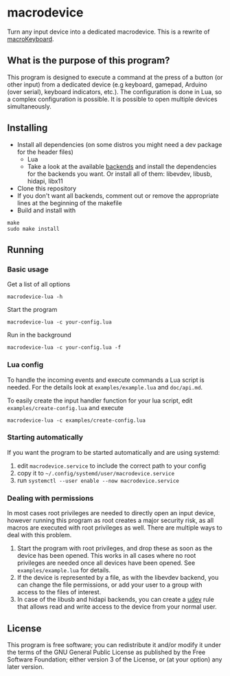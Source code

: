 # macrodevice
Turn any input device into a dedicated macrodevice. This is a rewrite of [macroKeyboard](https://github.com/dokutan/macroKeyboard).

## What is the purpose of this program?
This program is designed to execute a command at the press of a button (or other input) from a dedicated device (e.g keyboard, gamepad, Arduino (over serial), keyboard indicators, etc.). The configuration is done in Lua, so a complex configuration is possible. It is possible to open multiple devices simultaneously.

## Installing
- Install all dependencies (on some distros you might need a dev package for the header files)
  - Lua
  - Take a look at the available [backends](https://github.com/dokutan/macrodevice/blob/master/doc/backends.md) and install the dependencies for the backends you want. Or install all of them: libevdev, libusb, hidapi, libx11
- Clone this repository
- If you don't want all backends, comment out or remove the appropriate lines at the beginning of the makefile
- Build and install with
```
make
sudo make install
```

## Running

### Basic usage

Get a list of all options
```
macrodevice-lua -h
```

Start the program
```
macrodevice-lua -c your-config.lua
```

Run in the background
```
macrodevice-lua -c your-config.lua -f
```

### Lua config

To handle the incoming events and execute commands a Lua script is needed. For the details look at ``examples/example.lua`` and ``doc/api.md``.

To easily create the input handler function for your lua script, edit ``examples/create-config.lua`` and execute
```
macrodevice-lua -c examples/create-config.lua
```

### Starting automatically
If you want the program to be started automatically and are using systemd:
1. edit ``macrodevice.service`` to include the correct path to your config
2. copy it to ``~/.config/systemd/user/macrodevice.service``
3. run ``systemctl --user enable --now macrodevice.service``

### Dealing with permissions
In most cases root privileges are needed to directly open an input device, however running this program as root creates a major security risk, as all macros are executed with root privileges as well. There are multiple ways to deal with this problem.

1. Start the program with root privileges, and drop these as soon as the device has been opened. This works in all cases where no root privileges are needed once all devices have been opened. See ``examples/example.lua`` for details.
2. If the device is represented by a file, as with the libevdev backend, you can change the file permissions, or add your user to a group with access to the files of interest.
3. In case of the libusb and hidapi backends, you can create a [udev](https://wiki.archlinux.org/index.php/Udev) rule that allows read and write access to the device from your normal user.

## License
This program is free software; you can redistribute it and/or modify it under the terms of the GNU General Public License as published by the Free Software Foundation; either version 3 of the License, or (at your option) any later version.
